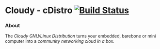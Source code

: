 # Cloudy - cDistro [![Build Status](https://travis-ci.org/Clommunity/cDistro.svg?branch=master)](https://travis-ci.org/Clommunity/cDistro)

### About
The *Cloudy GNU/Linux Distribution* turns your embedded, barebone or mini computer into a *community networking cloud in a box*.
